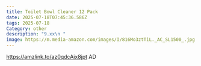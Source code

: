 ```yaml
---
title: Toilet Bowl Cleaner 12 Pack
date: 2025-07-18T07:45:36.586Z
tags: 2025-07-18
Category: other
description: "9.xx\n "
image: https://m.media-amazon.com/images/I/816Mo3ztTiL._AC_SL1500_.jpg
---
```

https://amzlink.to/az0qdcAix8jpt
AD